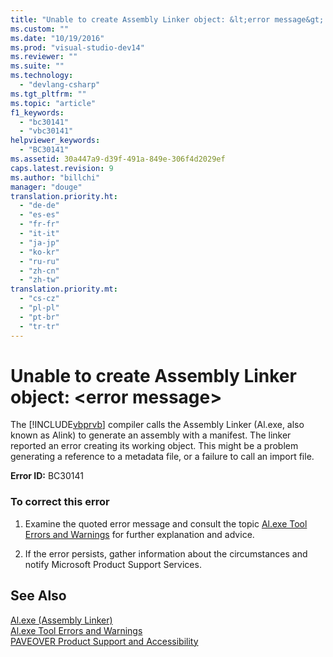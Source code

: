 ```yaml
---
title: "Unable to create Assembly Linker object: &lt;error message&gt; | Microsoft Docs"
ms.custom: ""
ms.date: "10/19/2016"
ms.prod: "visual-studio-dev14"
ms.reviewer: ""
ms.suite: ""
ms.technology: 
  - "devlang-csharp"
ms.tgt_pltfrm: ""
ms.topic: "article"
f1_keywords: 
  - "bc30141"
  - "vbc30141"
helpviewer_keywords: 
  - "BC30141"
ms.assetid: 30a447a9-d39f-491a-849e-306f4d2029ef
caps.latest.revision: 9
ms.author: "billchi"
manager: "douge"
translation.priority.ht: 
  - "de-de"
  - "es-es"
  - "fr-fr"
  - "it-it"
  - "ja-jp"
  - "ko-kr"
  - "ru-ru"
  - "zh-cn"
  - "zh-tw"
translation.priority.mt: 
  - "cs-cz"
  - "pl-pl"
  - "pt-br"
  - "tr-tr"
---
```

# Unable to create Assembly Linker object: &lt;error message&gt;
The [!INCLUDE[vbprvb](../code-quality/includes/vbprvb_md.md)] compiler calls the Assembly Linker (Al.exe, also known as Alink) to generate an assembly with a manifest. The linker reported an error creating its working object. This might be a problem generating a reference to a metadata file, or a failure to call an import file.  
  
 **Error ID:** BC30141  
  
### To correct this error  
  
1.  Examine the quoted error message and consult the topic [Al.exe Tool Errors and Warnings](http://msdn.microsoft.com/en-us/7f125d49-0a03-47a6-9ba9-d61a679a7d4b) for further explanation and advice.  
  
2.  If the error persists, gather information about the circumstances and notify Microsoft Product Support Services.  
  
## See Also  
 [Al.exe (Assembly Linker)](../Topic/Al.exe%20\(Assembly%20Linker\).md)   
 [Al.exe Tool Errors and Warnings](http://msdn.microsoft.com/en-us/7f125d49-0a03-47a6-9ba9-d61a679a7d4b)   
 [PAVEOVER Product Support and Accessibility](http://msdn.microsoft.com/en-us/14e1d293-7b6d-40a6-bf3e-a92f8ee6c88c)